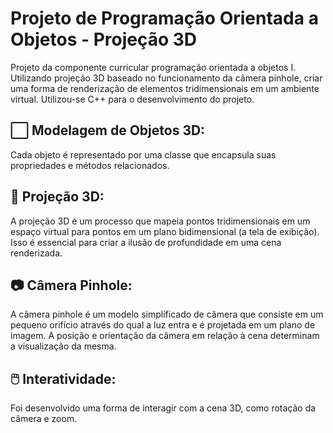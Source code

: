 # Projeto de Programação Orientada a Objetos - Projeção 3D

Projeto da componente curricular programação orientada a objetos I. Utilizando projeção 3D baseado no funcionamento da câmera pinhole, criar uma forma de renderização de elementos tridimensionais em um ambiente virtual. Utilizou-se C++ para o desenvolvimento do projeto.

## :white_large_square: Modelagem de Objetos 3D:

Cada objeto é representado por uma classe que encapsula suas propriedades e métodos relacionados.

## :game_die: Projeção 3D: 

A projeção 3D é um processo que mapeia pontos tridimensionais em um espaço virtual para pontos em um plano bidimensional (a tela de exibição). Isso é essencial para criar a ilusão de profundidade em uma cena renderizada.

## :camera: Câmera Pinhole: 

A câmera pinhole é um modelo simplificado de câmera que consiste em um pequeno orifício através do qual a luz entra e é projetada em um plano de imagem. A posição e orientação da câmera em relação à cena determinam a visualização da mesma.

## :computer_mouse: Interatividade: 
Foi desenvolvido uma forma de interagir com a cena 3D, como rotação da câmera e zoom. 

